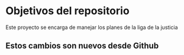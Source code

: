 # Objetivos del repositorio

Este proyecto se encarga de manejar los planes de la liga de la justicia

## Estos cambios son nuevos desde Github
